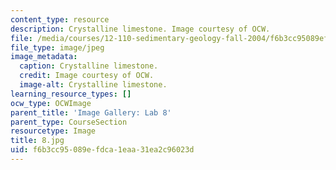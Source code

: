 ```yaml
---
content_type: resource
description: Crystalline limestone. Image courtesy of OCW.
file: /media/courses/12-110-sedimentary-geology-fall-2004/f6b3cc95089efdca1eaa31ea2c96023d_8.jpg
file_type: image/jpeg
image_metadata:
  caption: Crystalline limestone.
  credit: Image courtesy of OCW.
  image-alt: Crystalline limestone.
learning_resource_types: []
ocw_type: OCWImage
parent_title: 'Image Gallery: Lab 8'
parent_type: CourseSection
resourcetype: Image
title: 8.jpg
uid: f6b3cc95-089e-fdca-1eaa-31ea2c96023d
---
```

